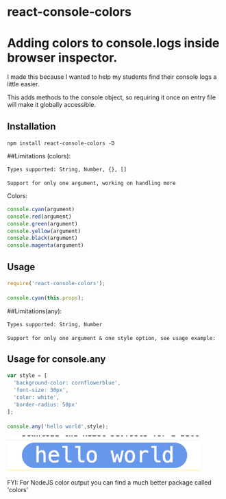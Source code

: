 # react-console-colors
Adding colors to console.logs inside browser inspector.
=========

I made this because I wanted to help my students find their console logs a little easier.

This adds methods to the console object, so requiring it once on entry file will make it globally accessible.

## Installation

  `npm install react-console-colors -D`

##Limitations (colors):

    Types supported: String, Number, {}, []

    Support for only one argument, working on handling more

Colors:
```js
console.cyan(argument)
console.red(argument)
console.green(argument)
console.yellow(argument)
console.black(argument)
console.magenta(argument)
```

## Usage
```js
require('react-console-colors');

console.cyan(this.props);
```

##Limitations(any):

    Types supported: String, Number

    Support for only one argument & one style option, see usage example:

## Usage for console.any
```js
var style = [
  'background-color: cornflowerblue',
  'font-size: 30px',
  'color: white',
  'border-radius: 50px'
];

console.any('hello world',style);
```


<img src="./img.png" width="450"/>



FYI: For NodeJS color output you can find a much better package called 'colors'